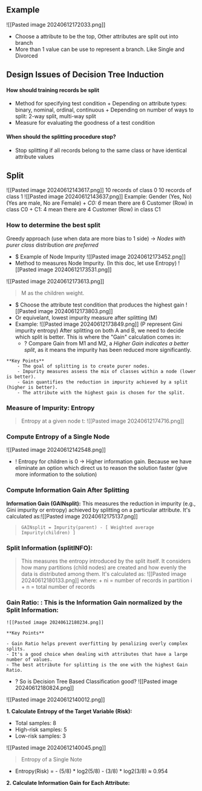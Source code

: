 ## Example
![[Pasted image 20240612172033.png]]
+ Choose a attribute to be the top, Other attributes are split out into branch
+ More than 1 value can be use to represent a branch. Like Single and Divorced  

## Design Issues of Decision Tree Induction
#### How should training records be split
+ Method for specifying test condition
		+ Depending on attribute types: binary, nominal, ordinal, continuous
		+ Depending on number of ways to split: 2-way split, multi-way split
+ Measure for evaluating the goodness of a test condition
#### When should the splitting procedure stop?
+ Stop splitting if all records belong to the same class or have identical attribute values

## Split
![[Pasted image 20240612143617.png]]
	10 records of class 0
	10 records of class 1
	![[Pasted image 20240612143637.png]]
	Example: Gender (Yes, No) (Yes are male, No are Female)
	+ *C0: 6* mean there are 6 Customer (Row) in class C0
	+ C1: 4 mean there are 4 Customer (Row) in class C1

### How to determine the best split
Greedy approach (use when data are more bias to 1 side)
-> *Nodes with purer class* distribution *are preferred*
+ $ Example of Node Impurity
	![[Pasted image 20240612173452.png]]
+ Method to measures Node Impurity. (In this doc, let use Entropy)
	![[Pasted image 20240612173531.png]]

![[Pasted image 20240612173613.png]]
> M as the children weight. 


+ $ Choose the attribute test condition that produces the highest gain 
	![[Pasted image 20240612173803.png]]
+ Or equivelant, lowest impurity measure after splitting (M) 
+ Example: 
	![[Pasted image 20240612173849.png]]
	(P represent Gini impurity entropy)
	After splitting on both A and B, we need to decide which split is better. This is where the "Gain" calculation comes in: 
	+ ? Compare Gain from M1 and M2, a *Higher Gain indicates a better split*, as it means the impurity has been reduced more significantly.
	
```ad-summary
**Key Points**
	- The goal of splitting is to create purer nodes.
	- Impurity measures assess the mix of classes within a node (lower is better).
	- Gain quantifies the reduction in impurity achieved by a split (higher is better).
	- The attribute with the highest gain is chosen for the split.
```

### Measure of Impurity: Entropy
> Entropy at a given node t:
> ![[Pasted image 20240612174716.png]]
### Compute Entropy of a Single Node
![[Pasted image 20240612142548.png]]
+ ! Entropy for children is 0 -> Higher information gain. Because we have eliminate an option which direct us to reason the solution faster (give more information to the solution)

### Compute Information Gain After Splitting
**Information Gain (GAINsplit):** This measures the reduction in impurity (e.g., Gini impurity or entropy) achieved by splitting on a particular attribute. It's calculated as:![[Pasted image 20240612175137.png]]
> `GAINsplit = Impurity(parent) - [ Weighted average Impurity(children) ] `

### Split Information (splitINFO):
> This measures the entropy introduced by the split itself. It considers how many partitions (child nodes) are created and how evenly the data is distributed among them. It's calculated as:
	![[Pasted image 20240612180133.png]]
	where:
	+ ni = number of records in partition i
	+ n = total number of records

### Gain Ratio: **:** This is the Information Gain normalized by the Split Information:
	![[Pasted image 20240612180234.png]]

```ad-summary
**Key Points**

- Gain Ratio helps prevent overfitting by penalizing overly complex splits.
- It's a good choice when dealing with attributes that have a large number of values.
- The best attribute for splitting is the one with the highest Gain Ratio.
```
+ ? So is Decision Tree Based Classification good?
![[Pasted image 20240612180824.png]]


![[Pasted image 20240612140012.png]]

**1. Calculate Entropy of the Target Variable (Risk):**
- Total samples: 8
- High-risk samples: 5
- Low-risk samples: 3

![[Pasted image 20240612140045.png]]
> Entropy of a Single Note
+ Entropy(Risk) = - (5/8) * log2(5/8) - (3/8) * log2(3/8) ≈ 0.954

**2. Calculate Information Gain for Each Attribute:**


